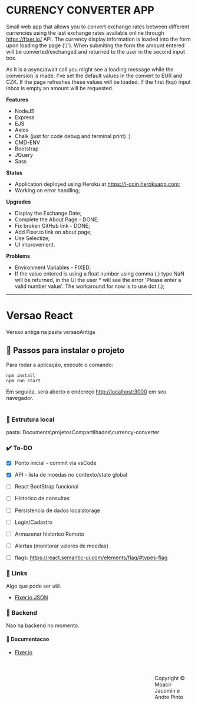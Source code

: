 # CURRENCY CONVERTER APP

Small web app that allows you to convert exchange rates between different currencies using the last exchange rates available online through https://fixer.io/ API. The currency display information is loaded into the form upon loading the page ('/'). When submiting the form the amount entered will be converted/exchanged and returned to the user in the second input box.

As it is a async/await call you might see a loading message while the conversion is made. I've set the default values in the convert to EUR and CZK. If the page refreshes these values will be loaded. If the first (top) input inbox is empty an amount will be requested.

**Features**

* NodeJS
* Express
* EJS
* Axios
* Chalk (just for code debug and terminal print) :)
* CMD-ENV
* Bootstrap
* JQuery
* Sass

**Status**
* Application deployed using Heroku at https://i-coin.herokuapp.com;
* Working on error handling;

**Upgrades**

* Display the Exchange Date;
* Complete the About Page - DONE;
* Fix broken GitHub link - DONE;
* Add Fixer.io link on about page;
* Use Selectize;
* UI improvement.

**Problems**

* Environment Variables - FIXED;
* If the value entered is using a float number using comma (,) type NaN will be returned, in the UI the user * will see the error 'Please enter a valid number value'. The workaround for now is to use dot (.);

---

# Versao React

Versao antiga na pasta versaoAntiga

## :checkered_flag: Passos para instalar o projeto 

Para rodar a aplicação, execute o comando: <br>

```console
npm install
npm run start
``` 
Em seguida, será aberto o endereço [http://localhost:3000](http://localhost:3000) em seu navegador.<br><br>

### :file_folder: Estrutura local
pasta: Documents\projetosCompartilhados\currency-converter

<!-- ### :trophy: Versao Online
Hospedado no moacir.net:  [http://moacir.net/reactPlaylist/](http://moacir.net/reactPlaylist/) -->


### :heavy_check_mark: To-DO
 - [x] Ponto inicial - commit via vsCode
 - [x] API - lista de moedas no contexto/state global
 - [ ] React BootStrap funcional
 - [ ] Historico de consultas
 - [ ] Persistencia de dados localstorage
 - [ ] Login/Cadastro
 - [ ] Armazenar historico Remoto
 - [ ] Alertas (monitorar valores de moedas)
 - [ ] flags: https://react.semantic-ui.com/elements/flag/#types-flag
  

### :link: Links 
Algo que pode ser util.
 - [Fixer.io JSON](http://data.fixer.io/api/latest?access_key=17d4bb13faa2bdd72b9a611cf82f8fa0&format=1)  


### :satellite: Backend 
Nao ha backend no momento. 

#### :blue_book: Documentacao
 - [Fixer.io](https://fixer.io/quickstart)
  
 

#
<footer>
<p style="float:right; width: 20%;">
Copyright © Moacir Jacomin e Andre Pinto
</p>


